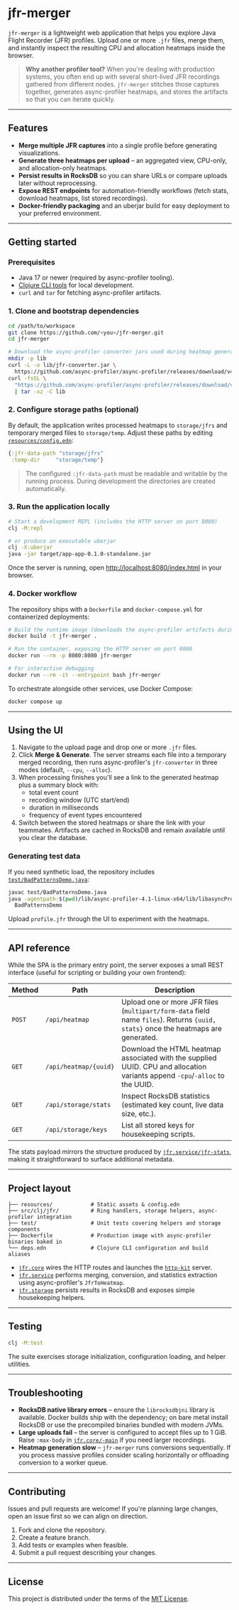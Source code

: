 # jfr-merger

`jfr-merger` is a lightweight web application that helps you explore Java Flight Recorder (JFR) profiles. Upload one or more `.jfr` files, merge them, and instantly inspect the resulting CPU and allocation heatmaps inside the browser.

> **Why another profiler tool?**
> When you're dealing with production systems, you often end up with several short-lived JFR recordings gathered from different nodes. `jfr-merger` stitches those captures together, generates async-profiler heatmaps, and stores the artifacts so that you can iterate quickly.

---

## Features

- **Merge multiple JFR captures** into a single profile before generating visualizations.
- **Generate three heatmaps per upload** – an aggregated view, CPU-only, and allocation-only heatmaps.
- **Persist results in RocksDB** so you can share URLs or compare uploads later without reprocessing.
- **Expose REST endpoints** for automation-friendly workflows (fetch stats, download heatmaps, list stored recordings).
- **Docker-friendly packaging** and an uberjar build for easy deployment to your preferred environment.

---

## Getting started

### Prerequisites

- Java 17 or newer (required by async-profiler tooling).
- [Clojure CLI tools](https://clojure.org/guides/getting_started) for local development.
- `curl` and `tar` for fetching async-profiler artifacts.

### 1. Clone and bootstrap dependencies

```bash
cd /path/to/workspace
git clone https://github.com/<you>/jfr-merger.git
cd jfr-merger

# Download the async-profiler converter jars used during heatmap generation
mkdir -p lib
curl -L -o lib/jfr-converter.jar \
  https://github.com/async-profiler/async-profiler/releases/download/v4.1/jfr-converter.jar
curl -fsSL \
  "https://github.com/async-profiler/async-profiler/releases/download/v4.1/async-profiler-4.1-linux-x64.tar.gz" \
  | tar -xz -C lib
```

### 2. Configure storage paths (optional)

By default, the application writes processed heatmaps to `storage/jfrs` and temporary merged files to `storage/temp`. Adjust these paths by editing [`resources/config.edn`](resources/config.edn):

```clojure
{:jfr-data-path "storage/jfrs"
 :temp-dir     "storage/temp"}
```

> The configured `:jfr-data-path` must be readable and writable by the running process. During development the directories are created automatically.

### 3. Run the application locally

```bash
# Start a development REPL (includes the HTTP server on port 8080)
clj -M:repl

# or produce an executable uberjar
clj -X:uberjar
java -jar target/app-app-0.1.0-standalone.jar
```

Once the server is running, open [http://localhost:8080/index.html](http://localhost:8080/index.html) in your browser.

### 4. Docker workflow

The repository ships with a `Dockerfile` and `docker-compose.yml` for containerized deployments:

```bash
# Build the runtime image (downloads the async-profiler artifacts during build)
docker build -t jfr-merger .

# Run the container, exposing the HTTP server on port 8080
docker run --rm -p 8080:8080 jfr-merger

# For interactive debugging
docker run --rm -it --entrypoint bash jfr-merger
```

To orchestrate alongside other services, use Docker Compose:

```bash
docker compose up
```

---

## Using the UI

1. Navigate to the upload page and drop one or more `.jfr` files.
2. Click **Merge & Generate**. The server streams each file into a temporary merged recording, then runs async-profiler's `jfr-converter` in three modes (default, `--cpu`, `--alloc`).
3. When processing finishes you'll see a link to the generated heatmap plus a summary block with:
   - total event count
   - recording window (UTC start/end)
   - duration in milliseconds
   - frequency of event types encountered
4. Switch between the stored heatmaps or share the link with your teammates. Artifacts are cached in RocksDB and remain available until you clear the database.

### Generating test data

If you need synthetic load, the repository includes [`test/BadPatternsDemo.java`](test/BadPatternsDemo.java):

```bash
javac test/BadPatternsDemo.java
java -agentpath:$(pwd)/lib/async-profiler-4.1-linux-x64/lib/libasyncProfiler.so=start,event=cpu,file=profile.jfr \
  BadPatternsDemo
```

Upload `profile.jfr` through the UI to experiment with the heatmaps.

---

## API reference

While the SPA is the primary entry point, the server exposes a small REST interface (useful for scripting or building your own frontend):

| Method | Path                    | Description |
| ------ | ----------------------- | ----------- |
| `POST` | `/api/heatmap`          | Upload one or more JFR files (`multipart/form-data` field name `files`). Returns `{uuid, stats}` once the heatmaps are generated. |
| `GET`  | `/api/heatmap/{uuid}`   | Download the HTML heatmap associated with the supplied UUID. CPU and allocation variants append `-cpu`/`-alloc` to the UUID. |
| `GET`  | `/api/storage/stats`    | Inspect RocksDB statistics (estimated key count, live data size, etc.). |
| `GET`  | `/api/storage/keys`     | List all stored keys for housekeeping scripts. |

The stats payload mirrors the structure produced by [`jfr.service/jfr-stats`](src/clj/jfr/service.clj), making it straightforward to surface additional metadata.

---

## Project layout

```
├── resources/            # Static assets & config.edn
├── src/clj/jfr/          # Ring handlers, storage helpers, async-profiler integration
├── test/                 # Unit tests covering helpers and storage components
├── Dockerfile            # Production image with async-profiler binaries baked in
└── deps.edn              # Clojure CLI configuration and build aliases
```

- [`jfr.core`](src/clj/jfr/core.clj) wires the HTTP routes and launches the [`http-kit`](https://github.com/http-kit/http-kit) server.
- [`jfr.service`](src/clj/jfr/service.clj) performs merging, conversion, and statistics extraction using async-profiler's `JfrToHeatmap`.
- [`jfr.storage`](src/clj/jfr/storage.clj) persists results in RocksDB and exposes simple housekeeping helpers.

---

## Testing

```bash
clj -M:test
```

The suite exercises storage initialization, configuration loading, and helper utilities.

---

## Troubleshooting

- **RocksDB native library errors** – ensure the `librocksdbjni` library is available. Docker builds ship with the dependency; on bare metal install RocksDB or use the precompiled binaries bundled with modern JVMs.
- **Large uploads fail** – the server is configured to accept files up to 1 GiB. Raise `:max-body` in [`jfr.core/-main`](src/clj/jfr/core.clj) if you need larger recordings.
- **Heatmap generation slow** – `jfr-merger` runs conversions sequentially. If you process massive profiles consider scaling horizontally or offloading conversion to a worker queue.

---

## Contributing

Issues and pull requests are welcome! If you're planning large changes, open an issue first so we can align on direction.

1. Fork and clone the repository.
2. Create a feature branch.
3. Add tests or examples when feasible.
4. Submit a pull request describing your changes.

---

## License

This project is distributed under the terms of the [MIT License](LICENSE).

